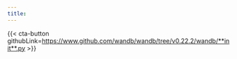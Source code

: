 ```yaml
---
title:
---
```


<!-- Insert buttons and diff -->


{{< cta-button githubLink=https://www.github.com/wandb/wandb/tree/v0.22.2/wandb/**init**.py >}}
